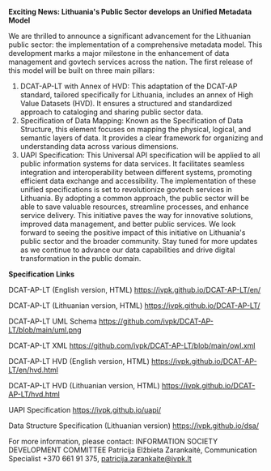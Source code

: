 **Exciting News: Lithuania's Public Sector develops an Unified Metadata Model**

We are thrilled to announce a significant advancement for the Lithuanian public sector: the implementation of a comprehensive metadata model. This development marks a major milestone in the enhancement of data management and govtech services across the nation. The first release of this model will be built on three main pillars:
1.	DCAT-AP-LT with Annex of HVD: This adaptation of the DCAT-AP standard, tailored specifically for Lithuania, includes an annex of High Value Datasets (HVD). It ensures a structured and standardized approach to cataloging and sharing public sector data.
2.	Specification of Data Mapping: Known as the Specification of Data Structure, this element focuses on mapping the physical, logical, and semantic layers of data. It provides a clear framework for organizing and understanding data across various dimensions.
3.	UAPI Specification: This Universal API specification will be applied to all public information systems for data services. It facilitates seamless integration and interoperability between different systems, promoting efficient data exchange and accessibility.
The implementation of these unified specifications is set to revolutionize govtech services in Lithuania. By adopting a common approach, the public sector will be able to save valuable resources, streamline processes, and enhance service delivery. This initiative paves the way for innovative solutions, improved data management, and better public services.
We look forward to seeing the positive impact of this initiative on Lithuania's public sector and the broader community. Stay tuned for more updates as we continue to advance our data capabilities and drive digital transformation in the public domain.

**Specification	Links**

DCAT-AP-LT (English version, HTML)	https://ivpk.github.io/DCAT-AP-LT/en/

DCAT-AP-LT (Lithuanian version, HTML)	https://ivpk.github.io/DCAT-AP-LT/ 

DCAT-AP-LT UML Schema	https://github.com/ivpk/DCAT-AP-LT/blob/main/uml.png 

DCAT-AP-LT XML	https://github.com/ivpk/DCAT-AP-LT/blob/main/owl.xml 

DCAT-AP-LT HVD (English version, HTML)	https://ivpk.github.io/DCAT-AP-LT/en/hvd.html 

DCAT-AP-LT HVD (Lithuanian version, HTML)	https://ivpk.github.io/DCAT-AP-LT/hvd.html

UAPI Specification	https://ivpk.github.io/uapi/ 

Data Structure Specification (Lithuanian version)	https://ivpk.github.io/dsa/ 



For more information, please contact:
INFORMATION SOCIETY DEVELOPMENT COMMITTEE
Patricija Elžbieta Zarankaitė, Communication Specialist
+370 661 91 375, patricija.zarankaite@ivpk.lt
